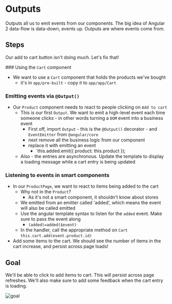 # Outputs

Outputs all us to emit events from our components. The big idea of Angular 2 data-flow is data-down, events up. Outputs are where events come from.

## Steps

Our add to cart button isn't doing much. Let's fix that!

### Using the `Cart` component

- We want to use a `Cart` component that holds the products we've bought
  - it's in `app/pre-built` - copy it to `app/app/Cart`

### Emitting events via `@Output()`

- Our `Product` component needs to react to people clicking on `Add to cart`
  - This is our first `Output`. We want to emit a high-level event each time someone clicks - in other words turning a `DOM` event into a business event
    - First off, import `Output` - this is the `@Output()` decorator - and `EventEmitter`  from `@angular/core`
    - next remove all the business logic from our component
    - replace it with emitting an event
      - `this.added.emit({ product: this.product });
  - Also - the entries are asynchronous. Update the template to display a loading message while a cart entry is being updated

### Listening to events in smart components

- In our `ProductPage`, we want to react to items being added to the cart
  - Why not in the `Product`?
    - As it's not a smart component, it shouldn't know about stores
  - We emitted from an emitter called 'added', which means the event will also be called emitted
  - Use the angular template syntax to listen for the `added` event. Make sure to pass the event along
    - `(added)=added($event)`
  - In the handler, call the appropriate method on `Cart`
    `this.cart.add(event.product.id)`
- Add some items to the cart. We should see the number of items in the cart increase, and persist across page loads! 


## Goal

We'll be able to click to add items to cart. This will persist across page refreshes. We'll also make sure to add some feedback when the cart entry is loading.

![goal](outputs.png)
